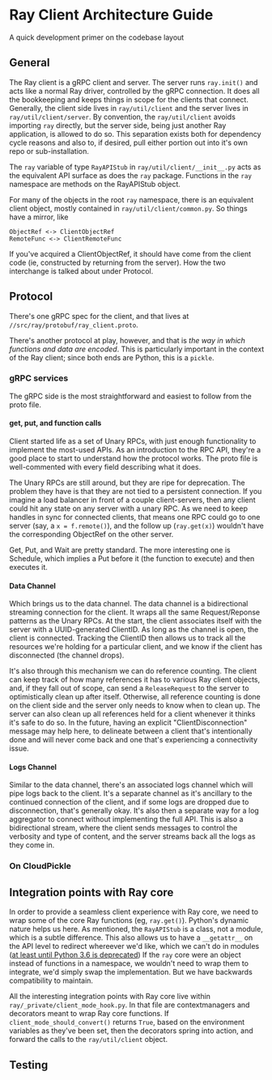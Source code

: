 # Ray Client Architecture Guide

A quick development primer on the codebase layout

## General

The Ray client is a gRPC client and server. 
The server runs `ray.init()` and acts like a normal Ray driver, controlled by the gRPC connection.
It does all the bookkeeping and keeps things in scope for the clients that connect.
Generally, the client side lives in `ray/util/client` and the server lives in `ray/util/client/server`.
By convention, the `ray/util/client` avoids importing `ray` directly, but the server side, being just another Ray application, is allowed to do so.
This separation exists both for dependency cycle reasons and also to, if desired, pull either portion out into it's own repo or sub-installation.

The `ray` variable of type `RayAPIStub` in `ray/util/client/__init__.py` acts as the equivalent API surface as does the `ray` package. 
Functions in the `ray` namespace are methods on the RayAPIStub object.

For many of the objects in the root `ray` namespace, there is an equivalent client object, mostly contained in `ray/util/client/common.py`.
So things have a mirror, like
```
ObjectRef <-> ClientObjectRef
RemoteFunc <-> ClientRemoteFunc
```

If you've acquired a ClientObjectRef, it should have come from the client code (ie, constructed by returning from the server).
How the two interchange is talked about under Protocol.

## Protocol

There's one gRPC spec for the client, and that lives at `//src/ray/protobuf/ray_client.proto`. 

There's another protocol at play, however, and that is _the way in which functions and data are encoded_.
This is particularly important in the context of the Ray client; since both ends are Python, this is a `pickle`.

### gRPC services

The gRPC side is the most straightforward and easiest to follow from the proto file.

#### get, put, and function calls

Client started life as a set of Unary RPCs, with just enough functionality to implement the most-used APIs. 
As an introduction to the RPC API, they're a good place to start to understand how the protocol works.
The proto file is well-commented with every field describing what it does.

The Unary RPCs are still around, but they are ripe for deprecation. 
The problem they have is that they are not tied to a persistent connection.
If you imagine a load balancer in front of a couple client-servers, then any client could hit any state on any server with a unary RPC. 
As we need to keep handles in sync for connected clients, that means one RPC could go to one server (say, a `x = f.remote()`), and the follow up (`ray.get(x)`) wouldn't have the corresponding ObjectRef on the other server.

Get, Put, and Wait are pretty standard. 
The more interesting one is Schedule, which implies a Put before it (the function to execute) and then executes it.

#### Data Channel

Which brings us to the data channel. 
The data channel is a bidirectional streaming connection for the client. 
It wraps all the same Request/Reponse patterns as the Unary RPCs.
At the start, the client associates itself with the server with a UUID-generated ClientID. 
As long as the channel is open, the client is connected.
Tracking the ClientID then allows us to track all the resources we're holding for a particular client, and we know if the client has disconnected (the channel drops). 

It's also through this mechanism we can do reference counting. 
The client can keep track of how many references it has to various Ray client objects, and, if they fall out of scope, can send a `ReleaseRequest` to the server to optimistically clean up after itself.
Otherwise, all reference counting is done on the client side and the server only needs to know when to clean up.
The server can also clean up all references held for a client whenever it thinks it's safe to do so. 
In the future, having an explicit "ClientDisconnection" message may help here, to delineate between a client that's intentionally done and will never come back and one that's experiencing a connectivity issue.

#### Logs Channel

Similar to the data channel, there's an associated logs channel which will pipe logs back to the client.
It's a separate channel as it's ancillary to the continued connection of the client, and if some logs are dropped due to disconnection, that's generally okay. 
It's also then a separate way for a log aggregator to connect without implementing the full API.
This is also a bidirectional stream, where the client sends messages to control the verbosity and type of content, and the server streams back all the logs as they come in.

### On CloudPickle

## Integration points with Ray core

In order to provide a seamless client experience with Ray core, we need to wrap some of the core Ray functions (eg, `ray.get()`).
Python's dynamic nature helps us here. As mentioned, the `RayAPIStub` is a class, not a module, which is a subtle difference. 
This also allows us to have a `__getattr__` on the API level to redirect whereever we'd like, which we can't do in modules ([at least until Python 3.6 is deprecated](https://www.python.org/dev/peps/pep-0562/))
If the `ray` core were an object instead of functions in a namespace, we wouldn't need to wrap them to integrate, we'd simply swap the implementation. 
But we have backwards compatibility to maintain.

All the interesting integration points with Ray core live within `ray/_private/client_mode_hook.py`. 
In that file are contextmanagers and decorators meant to wrap Ray core functions. 
If `client_mode_should_convert()` returns `True`, based on the environment variables as they've been set, then the decorators spring into action, and forward the calls to the `ray/util/client` object. 

## Testing
